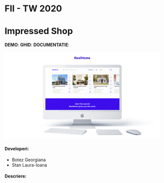 # FII - TW 2020
# Impressed Shop
__DEMO__: 
__GHID__: 
__DOCUMENTATIE__:

![Screenshot of the platform](realhome_cover.png)


#### Developeri:
- Botez Georgiana
- Stan Laura-Ioana

#### Descriere:

